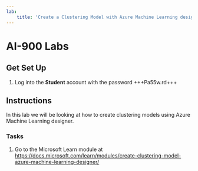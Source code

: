 ```yaml
---
lab:
    title: 'Create a Clustering Model with Azure Machine Learning designer'
---
```


# AI-900 Labs
## Get Set Up
1.  Log into the **Student** account with the password +++Pa55w.rd+++

## Instructions
In this lab we will be looking at how to create clustering models using Azure Machine Learning designer.

### Tasks
1.	Go to the Microsoft Learn module at https://docs.microsoft.com/learn/modules/create-clustering-model-azure-machine-learning-designer/
